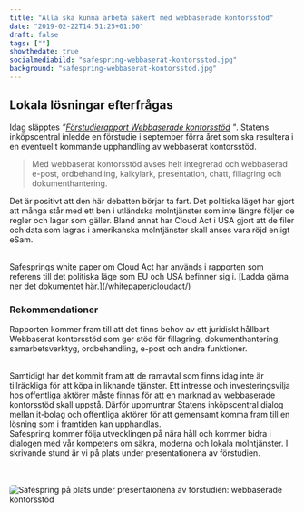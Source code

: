 ```yaml
---
title: "Alla ska kunna arbeta säkert med webbaserade kontorsstöd"
date: "2019-02-22T14:51:25+01:00"
draft: false
tags: [""]
showthedate: true
socialmediabild: "safespring-webbaserat-kontorsstod.jpg"
background: "safespring-webbaserat-kontorsstod.jpg"
---
```


## Lokala lösningar efterfrågas
Idag släpptes *”[Förstudierapport Webbaserade kontorsstöd](https://www.avropa.se/globalassets/forstudierapporter-vt--it/forstudierapport-webbaserat-kontorsstod.pdf) "*. Statens inköpscentral inledde en förstudie i september förra året som ska resultera i en eventuellt kommande upphandling av webbaserat kontorsstöd.

>Med webbaserat kontorsstöd avses helt integrerad och webbaserad e-post, ordbehandling, kalkylark, presentation, chatt, fillagring och dokumenthantering.

Det är positivt att den här debatten börjar ta fart. Det politiska läget har gjort att många står med ett ben i utländska molntjänster som inte längre följer de regler och lagar som gäller. Bland annat har Cloud Act i USA gjort att de filer och data som lagras i amerikanska molntjänster skall anses vara röjd enligt eSam.

<br>
Safesprings white paper om Cloud Act har används i rapporten som referens till det politiska läge som EU och USA befinner sig i. [Ladda gärna ner det dokumentet här.](/whitepaper/cloudact/)

### Rekommendationer
Rapporten kommer fram till att det finns behov av ett juridiskt hållbart Webbaserat kontorsstöd som ger stöd för fillagring, dokumenthantering, samarbetsverktyg, ordbehandling, e-post och andra funktioner.

<br>
Samtidigt har det kommit fram att de ramavtal som finns idag inte är tillräckliga för att köpa in liknande tjänster. Ett intresse och investeringsvilja hos offentliga aktörer måste finnas för att en marknad av webbaserade kontorsstöd skall uppstå. Därför uppmuntrar Statens inköpscentral dialog mellan it-bolag och offentliga aktörer för att gemensamt komma fram till en lösning som i framtiden kan upphandlas.

<br>
Safespring kommer följa utvecklingen på nära håll och kommer bidra i dialogen med vår kompetens om säkra, moderna och lokala molntjänster. I skrivande stund är vi på plats under presentationena av förstudien.

<br><br>
<img alt="Safespring på plats under presentaionena av förstudien: webbaserade kontorsstöd" src="/blogg/images/safespring-webbaserat-kontorsstod.jpg" style="border-radius:5px;">
